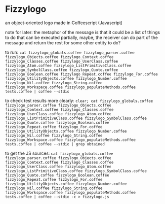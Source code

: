 # Fizzylogo
an object-oriented logo made in Coffeescript (Javascript)

note for later: the metaphor of the message is that it could be a list of things to do that can be executed partially, maybe, the receiver can do part of the message and return the rest for some other entity to do?

to run: ```cat fizzylogo_globals.coffee fizzylogo_parser.coffee fizzylogo_Objects.coffee fizzylogo_Context.coffee fizzylogo_Classes.coffee fizzylogo_UserClass.coffee fizzylogo_Atom.coffee fizzylogo_ListPrimitiveClass.coffee fizzylogo_SymbolClass.coffee fizzylogo_Quote.coffee fizzylogo_Boolean.coffee fizzylogo_Repeat.coffee fizzylogo_For.coffee fizzylogo_UtilityObjects.coffee fizzylogo_Number.coffee fizzylogo_Nil.coffee fizzylogo_String.coffee fizzylogo_Workspace.coffee fizzylogo_populateMethods.coffee tests.coffee | coffee --stdio```

to check test results more clearly: ```clear; cat fizzylogo_globals.coffee fizzylogo_parser.coffee fizzylogo_Objects.coffee fizzylogo_Context.coffee fizzylogo_Classes.coffee fizzylogo_UserClass.coffee fizzylogo_Atom.coffee fizzylogo_ListPrimitiveClass.coffee fizzylogo_SymbolClass.coffee fizzylogo_Quote.coffee fizzylogo_Boolean.coffee fizzylogo_Repeat.coffee fizzylogo_For.coffee fizzylogo_UtilityObjects.coffee fizzylogo_Number.coffee fizzylogo_Nil.coffee fizzylogo_String.coffee fizzylogo_Workspace.coffee fizzylogo_populateMethods.coffee tests.coffee | coffee --stdio | grep obtained```

to get the JS sources: ```cat fizzylogo_globals.coffee fizzylogo_parser.coffee fizzylogo_Objects.coffee fizzylogo_Context.coffee fizzylogo_Classes.coffee fizzylogo_UserClass.coffee fizzylogo_Atom.coffee fizzylogo_ListPrimitiveClass.coffee fizzylogo_SymbolClass.coffee fizzylogo_Quote.coffee fizzylogo_Boolean.coffee fizzylogo_Repeat.coffee fizzylogo_For.coffee fizzylogo_UtilityObjects.coffee fizzylogo_Number.coffee fizzylogo_Nil.coffee fizzylogo_String.coffee fizzylogo_Workspace.coffee fizzylogo_populateMethods.coffee tests.coffee | coffee --stdio -c > fizzylogo.js```